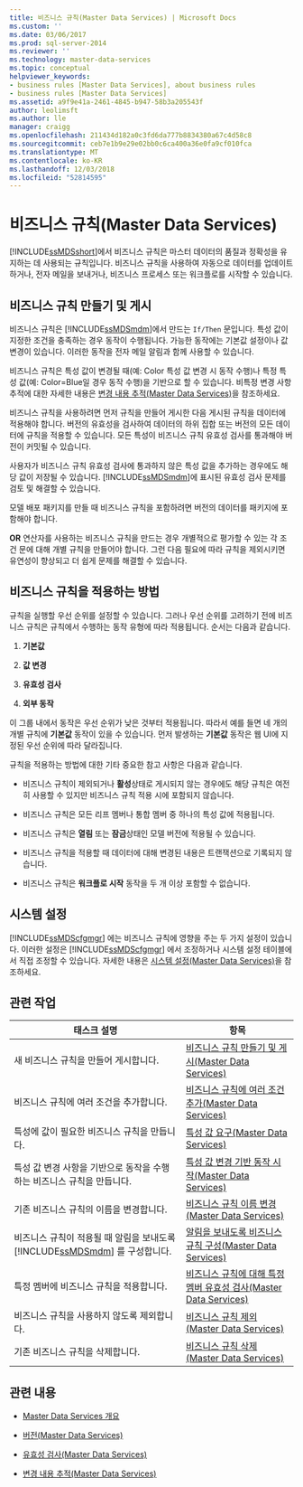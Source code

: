 ```yaml
---
title: 비즈니스 규칙(Master Data Services) | Microsoft Docs
ms.custom: ''
ms.date: 03/06/2017
ms.prod: sql-server-2014
ms.reviewer: ''
ms.technology: master-data-services
ms.topic: conceptual
helpviewer_keywords:
- business rules [Master Data Services], about business rules
- business rules [Master Data Services]
ms.assetid: a9f9e41a-2461-4845-b947-58b3a205543f
author: leolimsft
ms.author: lle
manager: craigg
ms.openlocfilehash: 211434d182a0c3fd6da777b8834380a67c4d58c8
ms.sourcegitcommit: ceb7e1b9e29e02bb0c6ca400a36e0fa9cf010fca
ms.translationtype: MT
ms.contentlocale: ko-KR
ms.lasthandoff: 12/03/2018
ms.locfileid: "52814595"
---
```

# <a name="business-rules-master-data-services"></a>비즈니스 규칙(Master Data Services)
  [!INCLUDE[ssMDSshort](../includes/ssmdsshort-md.md)]에서 비즈니스 규칙은 마스터 데이터의 품질과 정확성을 유지하는 데 사용되는 규칙입니다. 비즈니스 규칙을 사용하여 자동으로 데이터를 업데이트하거나, 전자 메일을 보내거나, 비즈니스 프로세스 또는 워크플로를 시작할 수 있습니다.  
  
## <a name="create-and-publish-business-rules"></a>비즈니스 규칙 만들기 및 게시  
 비즈니스 규칙은 [!INCLUDE[ssMDSmdm](../includes/ssmdsmdm-md.md)]에서 만드는 `If/Then` 문입니다. 특성 값이 지정한 조건을 충족하는 경우 동작이 수행됩니다. 가능한 동작에는 기본값 설정이나 값 변경이 있습니다. 이러한 동작을 전자 메일 알림과 함께 사용할 수 있습니다.  
  
 비즈니스 규칙은 특성 값이 변경될 때(예: Color 특성 값 변경 시 동작 수행)나 특정 특성 값(예: Color=Blue일 경우 동작 수행)을 기반으로 할 수 있습니다. 비특정 변경 사항 추적에 대한 자세한 내용은 [변경 내용 추적&#40;Master Data Services&#41;](change-tracking-master-data-services.md)을 참조하세요.  
  
 비즈니스 규칙을 사용하려면 먼저 규칙을 만들어 게시한 다음 게시된 규칙을 데이터에 적용해야 합니다. 버전의 유효성을 검사하여 데이터의 하위 집합 또는 버전의 모든 데이터에 규칙을 적용할 수 있습니다. 모든 특성이 비즈니스 규칙 유효성 검사를 통과해야 버전이 커밋될 수 있습니다.  
  
 사용자가 비즈니스 규칙 유효성 검사에 통과하지 않은 특성 값을 추가하는 경우에도 해당 값이 저장될 수 있습니다. [!INCLUDE[ssMDSmdm](../includes/ssmdsmdm-md.md)]에 표시된 유효성 검사 문제를 검토 및 해결할 수 있습니다.  
  
 모델 배포 패키지를 만들 때 비즈니스 규칙을 포함하려면 버전의 데이터를 패키지에 포함해야 합니다.  
  
 **OR** 연산자를 사용하는 비즈니스 규칙을 만드는 경우 개별적으로 평가할 수 있는 각 조건 문에 대해 개별 규칙을 만들어야 합니다. 그런 다음 필요에 따라 규칙을 제외시키면 유연성이 향상되고 더 쉽게 문제를 해결할 수 있습니다.  
  
## <a name="how-business-rules-are-applied"></a>비즈니스 규칙을 적용하는 방법  
 규칙을 실행할 우선 순위를 설정할 수 있습니다. 그러나 우선 순위를 고려하기 전에 비즈니스 규칙은 규칙에서 수행하는 동작 유형에 따라 적용됩니다. 순서는 다음과 같습니다.  
  
1.  **기본값**  
  
2.  **값 변경**  
  
3.  **유효성 검사**  
  
4.  **외부 동작**  
  
 이 그룹 내에서 동작은 우선 순위가 낮은 것부터 적용됩니다. 따라서 예를 들면 네 개의 개별 규칙에 **기본값** 동작이 있을 수 있습니다. 먼저 발생하는 **기본값** 동작은 웹 UI에 지정된 우선 순위에 따라 달라집니다.  
  
 규칙을 적용하는 방법에 대한 기타 중요한 참고 사항은 다음과 같습니다.  
  
-   비즈니스 규칙이 제외되거나 **활성**상태로 게시되지 않는 경우에도 해당 규칙은 여전히 사용할 수 있지만 비즈니스 규칙 적용 시에 포함되지 않습니다.  
  
-   비즈니스 규칙은 모든 리프 멤버나 통합 멤버 중 하나의 특성 값에 적용됩니다.  
  
-   비즈니스 규칙은 **열림** 또는 **잠금**상태인 모델 버전에 적용될 수 있습니다.  
  
-   비즈니스 규칙을 적용할 때 데이터에 대해 변경된 내용은 트랜잭션으로 기록되지 않습니다.  
  
-   비즈니스 규칙은 **워크플로 시작** 동작을 두 개 이상 포함할 수 없습니다.  
  
## <a name="system-settings"></a>시스템 설정  
 [!INCLUDE[ssMDScfgmgr](../includes/ssmdscfgmgr-md.md)] 에는 비즈니스 규칙에 영향을 주는 두 가지 설정이 있습니다. 이러한 설정은 [!INCLUDE[ssMDScfgmgr](../includes/ssmdscfgmgr-md.md)] 에서 조정하거나 시스템 설정 테이블에서 직접 조정할 수 있습니다. 자세한 내용은 [시스템 설정&#40;Master Data Services&#41;](../../2014/master-data-services/system-settings-master-data-services.md)을 참조하세요.  
  
## <a name="related-tasks"></a>관련 작업  
  
|태스크 설명|항목|  
|----------------------|-----------|  
|새 비즈니스 규칙을 만들어 게시합니다.|[비즈니스 규칙 만들기 및 게시&#40;Master Data Services&#41;](../../2014/master-data-services/create-and-publish-a-business-rule-master-data-services.md)|  
|비즈니스 규칙에 여러 조건을 추가합니다.|[비즈니스 규칙에 여러 조건 추가&#40;Master Data Services&#41;](../../2014/master-data-services/add-multiple-conditions-to-a-business-rule-master-data-services.md)|  
|특성에 값이 필요한 비즈니스 규칙을 만듭니다.|[특성 값 요구&#40;Master Data Services&#41;](../../2014/master-data-services/require-attribute-values-master-data-services.md)|  
|특성 값 변경 사항을 기반으로 동작을 수행하는 비즈니스 규칙을 만듭니다.|[특성 값 변경 기반 동작 시작&#40;Master Data Services&#41;](../../2014/master-data-services/initiate-actions-based-on-attribute-value-changes-master-data-services.md)|  
|기존 비즈니스 규칙의 이름을 변경합니다.|[비즈니스 규칙 이름 변경&#40;Master Data Services&#41;](../../2014/master-data-services/change-a-business-rule-name-master-data-services.md)|  
|비즈니스 규칙이 적용될 때 알림을 보내도록 [!INCLUDE[ssMDSmdm](../includes/ssmdsmdm-md.md)] 를 구성합니다.|[알림을 보내도록 비즈니스 규칙 구성&#40;Master Data Services&#41;](../../2014/master-data-services/configure-business-rules-to-send-notifications-master-data-services.md)|  
|특정 멤버에 비즈니스 규칙을 적용합니다.|[비즈니스 규칙에 대해 특정 멤버 유효성 검사&#40;Master Data Services&#41;](../../2014/master-data-services/validate-specific-members-against-business-rules-master-data-services.md)|  
|비즈니스 규칙을 사용하지 않도록 제외합니다.|[비즈니스 규칙 제외&#40;Master Data Services&#41;](../../2014/master-data-services/exclude-a-business-rule-master-data-services.md)|  
|기존 비즈니스 규칙을 삭제합니다.|[비즈니스 규칙 삭제&#40;Master Data Services&#41;](../../2014/master-data-services/delete-a-business-rule-master-data-services.md)|  
  
## <a name="related-content"></a>관련 내용  
  
-   [Master Data Services 개요](master-data-services-overview-mds.md)  
  
-   [버전&#40;Master Data Services&#41;](../../2014/master-data-services/versions-master-data-services.md)  
  
-   [유효성 검사&#40;Master Data Services&#41;](../../2014/master-data-services/validation-master-data-services.md)  
  
-   [변경 내용 추적&#40;Master Data Services&#41;](change-tracking-master-data-services.md)  
  
  
